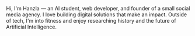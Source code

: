 Hi, I'm Hanzla — an AI student, web developer, and founder of a small social media agency. 
I love building digital solutions that make an impact. Outside of tech, I'm into fitness and enjoy researching history and the future of Artificial Intelligence.
<!---
HANZLA3912/HANZLA3912 is a ✨ special ✨ repository because its `README.md` (this file) appears on your GitHub profile.
You can click the Preview link to take a look at your changes.
--->
